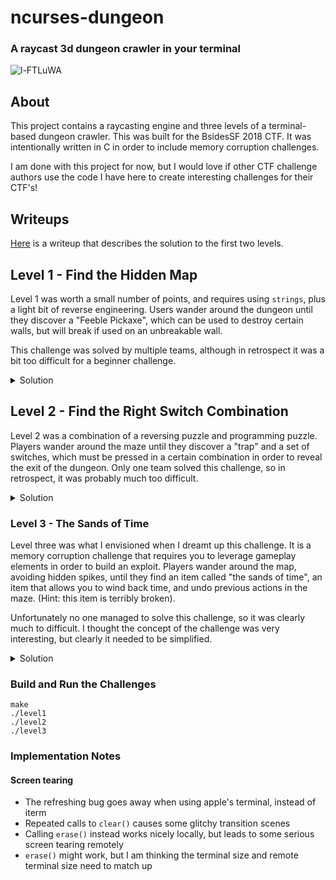 # ncurses-dungeon
### A raycast 3d dungeon crawler in your terminal
![l-FTLuWA](https://github.com/eastebry/ncurses-dungeon/assets/1396340/dd5a8ab9-bf1a-4506-9cf3-2004a21ad3c3)

## About
This project contains a raycasting engine and three levels of a terminal-based dungeon crawler. This was built for the BsidesSF 2018 CTF. It was intentionally  written in C in order to include memory corruption challenges.

I am done with this project for now, but I would love if other CTF challenge authors use the code I have here to create interesting challenges for their CTF's!

## Writeups
[Here](https://medium.com/@microaeris/bsidessf-2018-ctf-fd23a265eb42) is a writeup that describes the solution to the first two levels.

## Level 1 - Find the Hidden Map
Level 1 was worth a small number of points, and requires using `strings`, plus a light bit of reverse engineering. Users wander around the dungeon until they discover a "Feeble Pickaxe", which can be used to destroy certain walls, but will break if used on an unbreakable wall.

This challenge was solved by multiple teams, although in retrospect it was a bit too difficult for a beginner challenge.

<details>
    <summary>Solution</summary>
    Running `strings` on the binary will reveal multiple text clues, along with one very long string.

    ```
    > strings -n30 level1
    ********************X  ab c dd&     *  XX*** **  d&     i  XXee --*  ---ii--*  XXee             *  XX------- XXXX  X*  XX     **pX X    *  XX  &  ** X&&&&&&&  XX  &              -XX  -----&& *****   XX        X     &X  XX---&  * XX&&&j&   X-   &      &       X-------------------XXff    gggXX-**   -XX----------   *   -XX--    &  X-------*XX  &  &&    &    XXXX  &&--&&----------XXzX&&----   - -    X*E******************
    Immediately after entering, you hear a thunderous boom
    The wall ceiling behind you collapse into a pile of rubble
    You barely avoid the falling rock, but you are now trapped
    The air here is thick and damp.
    You feel a light breeze. This dungeon is large and cavernous.
    There is a skeleton lying on the ground. It has clearly been here for while.
    The bones of its fingers are curled around a piece of parchment.
    ...
    The note reads: I've been trapped in this maze for weeks.
    This dungeon is a labyrenth. I've expored every passageway ten times,
    but still can't find where I entered. I wish I had a map.
    The note reads: I ran into a another group of explorers today.
    They told me that some of the stone walls are more brittle than others
    and could be broken. No help to me. I can't tell any of these apart.
    You examine the walls for cracks, but find nothing. This rock seems solid
    ...
    You swing the pickaxe. It strikes nothing.
    You swing the pickaxe against the rock. The rock crumbles apart
    You swing the pickaxe, and it breaks
    ```

The text clues indicate that you must use the pickaxe to break certain walls. The long string is a map encoded in a single line, which can be split into multple to look like this:
```
********************
X  ab c dd&     *  X
X*** **  d&     i  X
Xee --*  ---ii--*  X
Xee             *  X
X------- XXXX  X*  X
X     **pX X    *  X
X  &  ** X&&&&&&&  X
X  &              -X
X  -----&& *****   X
X        X     &X  X
X---&  * XX&&&j&   X
-   &      &       X
-------------------X
Xff    gggXX-**   -X
X----------   *   -X
X--    &  X-------*X
X  &  &&    &    XXX
X  &&--&&----------X
XzX&&----   - -    X
*E******************
```

Reversing the binary will reveal that the characters `X * - &` are walls, and the letter-characters are events. The seemingly unreachable `E` character is the end of the level, and reveal the flag. There appears to be no way to reach the `E character`.

Returning to the binary, you will find that there is another very long, non-ascii string that is the exact same length as the map string. Reversing the code paths that lead to the `You swing the pickaxe against the rock. The rock crumbles apart` message, you will see that each character of this longer string is `xored` with each character of the map string and `0x99` to determine if the wall can be broken. This means that you can `xor` each character of the non-ascii string with `0x99` to reveal a hidden map! Wherever there are difference between the first and the second maps, there is a breakable wall.

</details>

## Level 2 - Find the Right Switch Combination
Level 2 was a combination of a reversing puzzle and programming puzzle. Players wander around the maze until they discover a "trap" and a set of switches, which must be pressed in a certain combination in order to reveal the exit of the dungeon. Only one team solved this challenge, so in retrospect, it was probably much too difficult.

<details>
    <summary>Solution</summary>
    Using `strings` on the binary again, players reveal a map of the dungeon with an interesting set of events (remember, letters = events) in the middle:
    ```
        **********E*********
        *      XX zXX      *
        *       XXXX       *
        * ----   rr    ----*
        *       &   &      *
        ** s******m******  *
        *    ---ssass-X    *
        *    --XsbcdsXX    *
        *    ---sefgs-X    *
        *    --XshijsXX    *
        *ssss---sssss-X    *
        * *******X*X*X**** *
        * ----   *   ----- *
        *      --*--       *
        * ----   *   ----- *
        * X&X&   *   X&X&X *
        *      X&*&X       *
        *&X&X&       X&X&X&*
        *&&&&&&&&&&&&&&&&&&&
    ```
    Reversing futher (very useful to use use a decompiler here), reveals that these events represents switches on the floor that must be pushed in a combination that satisfies this function:
    ```
        bool unlock() {
            unsigned char w = switches[0];
            if (w == 0)
            return false;
            for (int i=1; i < sizeof(switches); i+=1){
                w ^= (w << 5);
                w ^= (w >> 3);
                w ^= (w << 7);
                if (switches[i] != w % 9)
                return false;
            }
            return true;
            }
    ```
    Essentially, the first switch (`switches[0]`) is a seed, that requires each of the other switches to be pressed a certain number of times.

    There are an infinite number of solutions, but there is one catch: not all combinations of button presses are possible. Because switches are immediately adjacent moving off one causes the player to press another.
    
    This essentially boils down to a breadth-first search, starting by pressing a the first button a certain number of times, than using a BFS algorithm to determine if it is possible to press the other switches the correct number of times. Finding the correct combination reveals a hidden exit, which give player the flag.

</details>

### Level 3 - The Sands of Time
Level three was what I envisioned when I dreamt up this challenge. It is a memory corruption challenge that requires you to leverage gameplay elements in order to build an exploit. Players wander around the map, avoiding hidden spikes, until they find an item called "the sands of time", an item that allows you to wind back time, and undo previous actions in the maze. (Hint: this item is terribly broken).

Unfortunately no one managed to solve this challenge, so it was clearly much to difficult. I thought the concept of the challenge was very interesting, but clearly it needed to be simplified.

<details>
    <summary>Solution</summary>
    A key difference between this challenge and the prevoius challenges is that both the map and the flag are stored on the stack. This is an important detail for later.

    Wandering around the maze (and avoiding the instant-death spikes), the player will find a item called "The Sands of Time". Using this item allows them to undo the previous step they look in the maze.

    After playing around with The Sands of Time (and possibly doing some reverse engineering), the player will discover that it has one serious bug. The game keeps a list of each action the player takes, and unwinds the last action every time The Sands of Time are used. However, it doesn't actually "undo" the last action, instead it just performs the last action in reverse. If the player walks forward, using the Sands of Time will cause them to walk backwards. The game does not do any bounds checks when The Sands of Time are used.

    This means the player can use the Sands of Time to escape the map! If the player repeatedly walks forward against a wall, they will remain stationary (collision checks are performed). At this point, they can use the Sands of Time to "undo" each of these walk-forward actions, causing them to walk backwards until they eventuall walk backwards out of the map.

    The visuals are rendered to the screen based on the characters in the map, which is stored in the stack. When the player walks outside the map, they are literally walking through the stack, seeing whatever else is stored in memory there. Remember: the flag is also stored on the stack, so if the player skips backwards enough, they will be able to read the flag letter by letter.
</details>


### Build and Run the Challenges
```
make
./level1
./level2
./level3
```

### Implementation Notes

#### Screen tearing
* The refreshing bug goes away when using apple's terminal, instead of iterm
* Repeated calls to `clear()` causes some glitchy transition scenes
* Calling `erase()` instead works nicely locally, but leads to some serious screen tearing remotely
* `erase()` might work, but I am thinking the terminal size and remote terminal size need to match up

